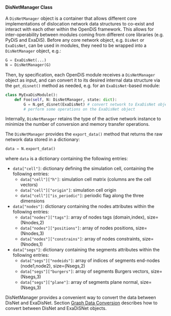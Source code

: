 #### DisNetManager Class

A `DisNetManager` object is a container that allows different core implementations of dislocation network data structures to co-exist and interact with each other within the OpenDiS framework. This allows for inter-operability between modules coming from different core libraries (e.g. PyDiS and ExaDiS). Before any core network object, e.g. `DisNet` or `ExaDisNet`, can be used in modules, they need to be wrapped into a `DisNetManager` object, e.g.:
```python
G = ExaDisNet(...)
N = DisNetManager(G)
```
Then, by specification, each OpenDiS module receives a `DisNetManager` object as input, and can convert it to its desired internal data structure via the `get_disnet()` method as needed, e.g. for an `ExaDisNet`-based module:
```python
class MyExaDisModule():
    def Foo(self, N: DisNetManager, state: dict):
        G = N.get_disnet(ExaDisNet) # convert network to ExaDisNet object
        # perform some operations on the ExaDisNet object
```
Internally, `DisNetManager` retains the type of the active network instance to minimize the number of conversion and memory transfer operations.

The `DisNetManager` provides the `export_data()` method that returns the raw network data stored in a dictionary:
```python
data = N.export_data()
```
where `data` is a dictionary containing the following entries:
* `data["cell"]`: dictionary defining the simulation cell, containing the following entries:
    - `data["cell"]["h"]`: simulation cell matrix (columns are the cell vectors)
    - `data["cell"]["origin"]`: simulation cell origin
    - `data["cell"]["is_periodic"]`: periodic flag along the three dimensions
* `data["nodes"]`: dictionary containing the nodes attributes within the following entries:
    - `data["nodes"]["tags"]`: array of nodes tags (domain,index), size=(Nnodes,2)
    - `data["nodes"]["positions"]`: array of nodes positions, size=(Nnodes,3)
    - `data["nodes"]["constrains"]`: array of nodes constraints, size=(Nnodes,1)
* `data["segs"]`: dictionary containing the segments attributes within the following entries:
    - `data["segs"]["nodeids"]`: array of indices of segments end-nodes (node1,node2), size=(Nsegs,2)
    - `data["segs"]["burgers"]`: array of segments Burgers vectors, size=(Nsegs,3)
    - `data["segs"]["plane"]`: array of segments plane normal, size=(Nsegs,3)

DisNetManager provides a convenient way to convert the data between DisNet and ExaDisNet.
Section [Graph Data Conversion](../tutorials/frank_read_src/graph_data_conversion.md) describes how to convert between DisNet and ExaDiSNet objects.
